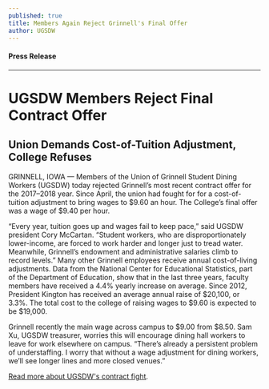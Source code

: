 ```yaml
---
published: true
title: Members Again Reject Grinnell's Final Offer
author: UGSDW
---
```

#### Press Release

***

# UGSDW Members Reject Final Contract Offer

## Union Demands Cost-of-Tuition Adjustment, College Refuses

GRINNELL, IOWA — Members of the Union of Grinnell Student Dining Workers (UGSDW) today rejected Grinnell’s most recent contract offer for the 2017–2018 year.  Since April, the union had fought for for a cost-of-tuition adjustment to bring wages to $9.60 an hour.  The College’s final offer was a wage of $9.40 per hour.

“Every year, tuition goes up and wages fail to keep pace,” said UGSDW president Cory McCartan.  “Student workers, who are disproportionately lower-income, are forced to work harder and longer just to tread water.  Meanwhile, Grinnell’s endowment and administrative salaries climb to record levels.”
Many other Grinnell employees receive annual cost-of-living adjustments.  Data from the National Center for Educational Statistics, part of the Department of Education, show that in the last three years, faculty members have received a 4.4% yearly increase on average.  Since 2012, President Kington has received an average annual raise of $20,100, or 3.3%.  The total cost to the college of raising wages to $9.60 is expected to be $19,000.

Grinnell recently the main wage across campus to $9.00 from $8.50.  Sam Xu, UGSDW treasurer, worries this will encourage dining hall workers to leave for work elsewhere on campus. “There’s already a persistent problem of understaffing.  I worry that without a wage adjustment for dining workers, we’ll see longer lines and more closed venues.” 


[Read more about UGSDW's contract fight](/17/).
